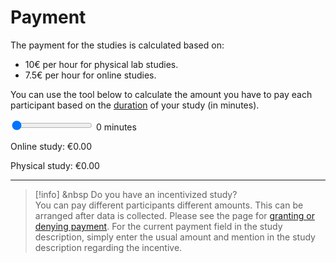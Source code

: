 
# Payment

The payment for the studies is calculated based on:

- 10€ per hour for physical lab studies.
- 7.5€ per hour for online studies. 

You can use the tool below to calculate the amount you have to pay each participant based on the [duration](/step-1/duration) of your study (in minutes).

<div>
    <input type="range" id="timeSlider" name="timeSlider" min="0" max="120" value="0" oninput="updateAmount()">
    <span id="timeDisplay">0</span> minutes
</div>
<div>
    <p>Online study: <span id="onlineAmount">€0.00</span></p>
    <p>Physical study: <span id="physicalAmount">€0.00</span></p>
</div>

---

>[!info] <i class="fa-solid fa-info"></i> &nbsp Do you have an incentivized study?
><br>
> You can pay different participants different amounts. This can be arranged after data is collected. Please see the page for [granting or denying payment](granting-or-denying-payment). For the current payment field in the study description, simply enter the usual amount and mention in the study description regarding the incentive.

